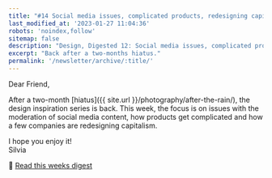 ```yaml
---
title: "#14 Social media issues, complicated products, redesigning capitalism"
last_modified_at: '2023-01-27 11:04:36'
robots: 'noindex,follow'
sitemap: false
description: "Design, Digested 12: Social media issues, complicated products and redesigning capitalism."
excerpt: "Back after a two-months hiatus."
permalink: '/newsletter/archive/:title/'
---
```

Dear Friend,

After a two-month [hiatus]({{ site.url }}/photography/after-the-rain/), the design inspiration series is back. This week, the focus is on issues with the moderation of social media content, how products get complicated and how a few companies are redesigning capitalism.

<p class="detached">I hope you enjoy it!<br>
Silvia</p>

<p class="detached">🔗 <a href="{{ site.url }}/design-digested/social-media-content-moderation/">Read this weeks digest</a></p>